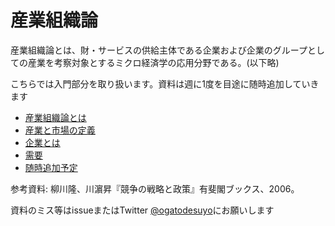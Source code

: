 # 産業組織論

産業組織論とは、財・サービスの供給主体である企業および企業のグループとしての産業を考察対象とするミクロ経済学の応用分野である。(以下略)  

こちらでは入門部分を取り扱います。資料は週に1度を目途に随時追加していきます  

- [産業組織論とは](https://github.com/ogatodesuyo/IndustrialOganization/blob/master/about_IndustrialOganization.md)  
- [産業と市場の定義](https://github.com/ogatodesuyo/IndustrialOganization/blob/master/difinitions_Industry_and_market.md)  
- [企業とは](https://github.com/ogatodesuyo/IndustrialOganization/blob/master/about_company.md)  
- [需要](https://github.com/ogatodesuyo/IndustrialOganization/blob/master/about_demand.md)  
- [随時追加予定](https//)  

参考資料: 柳川隆、川濵昇『競争の戦略と政策』有斐閣ブックス、2006。  

資料のミス等はissueまたはTwitter [@ogatodesuyo](https://twitter.com/ogato_desuyo)にお願いします
